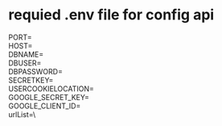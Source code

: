 # requied .env file for config api

PORT=\
HOST=\
DBNAME=\
DBUSER=\
DBPASSWORD=\
SECRETKEY=\
USERCOOKIELOCATION=\
GOOGLE_SECRET_KEY=\
GOOGLE_CLIENT_ID=\
urlList=\
